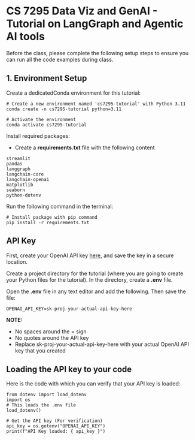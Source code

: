 # CS 7295 Data Viz and GenAI - Tutorial on LangGraph and Agentic AI tools 
Before the class, please complete the following setup steps to ensure you can run all the code examples during class.

## 1. Environment Setup
Create a dedicatedConda environment for this tutorial:
```
# Create a new environment named 'cs7295-tutorial' with Python 3.11
conda create -n cs7295-tutorial python=3.11

# Activate the environment
conda activate cs7295-tutorial
```

Install required packages:
- Create a **requirements.txt** file with the following content
```
streamlit
pandas
langgraph
langchain-core
langchain-openai
matplotlib
seaborn
python-dotenv
```

Run the following command in the terminal:
```
# Install package with pip command
pip install -r requirements.txt
```

## API Key
First, create your OpenAI API key [here](https://platform.openai.com/api-keys), and save the key in a secure location. 

Create a project directory for the tutorial (where you are going to create your Python files for the tutorial). In the directory, create a **.env** file. 

Open the **.env** file in any text editor and add the following. Then save the file: 
```
OPENAI_API_KEY=sk-proj-your-actual-api-key-here
```

**NOTE:**
- No spaces around the = sign
- No quotes around the API key
- Replace sk-proj-your-actual-api-key-here with your actual OpenAI API key that you created

## Loading the API key to your code
Here is the code with which you can verify that your API key is loaded:
```
from dotenv import load_dotenv
import os
# This loads the .env file
load_dotenv()  

# Get the API key (For verification)
api_key = os.getenv("OPENAI_API_KEY")
print(f"API Key loaded: { api_key }")
```
